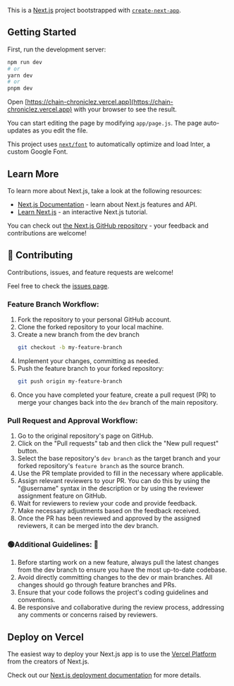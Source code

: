 This is a [Next.js](https://nextjs.org/) project bootstrapped with [`create-next-app`](https://github.com/vercel/next.js/tree/canary/packages/create-next-app).

## Getting Started

First, run the development server:

```bash
npm run dev
# or
yarn dev
# or
pnpm dev
```

Open [https://chain-chroniclez.vercel.app](https://chain-chroniclez.vercel.app) with your browser to see the result.

You can start editing the page by modifying `app/page.js`. The page auto-updates as you edit the file.

This project uses [`next/font`](https://nextjs.org/docs/basic-features/font-optimization) to automatically optimize and load Inter, a custom Google Font.

## Learn More

To learn more about Next.js, take a look at the following resources:

- [Next.js Documentation](https://nextjs.org/docs) - learn about Next.js features and API.
- [Learn Next.js](https://nextjs.org/learn) - an interactive Next.js tutorial.

You can check out [the Next.js GitHub repository](https://github.com/vercel/next.js/) - your feedback and contributions are welcome!

## 🤝 Contributing <a name="contributing"></a>

Contributions, issues, and feature requests are welcome!

Feel free to check the [issues page](../../issues/).
### Feature Branch Workflow:
1. Fork the repository to your personal GitHub account.
2. Clone the forked repository to your local machine.
3. Create a new branch from the dev branch
    ```bash
    git checkout -b my-feature-branch
    ```
5. Implement your changes, committing as needed.
6. Push the feature branch to your forked repository:
   ```bash
   git push origin my-feature-branch
   ```
7. Once you have completed your feature, create a pull request (PR) to merge your changes back into the `dev` branch of the main repository.

### Pull Request and Approval Workflow:
1. Go to the original repository's page on GitHub.
2. Click on the "Pull requests" tab and then click the "New pull request" button.
3. Select the base repository's `dev branch` as the target branch and your forked repository's `feature branch` as the source branch.
4. Use the PR template provided to fill in the necessary where applicable.
5. Assign relevant reviewers to your PR. You can do this by using the "@username" syntax in the description or by using the reviewer assignment feature on GitHub.
6. Wait for reviewers to review your code and provide feedback.
7. Make necessary adjustments based on the feedback received.
8. Once the PR has been reviewed and approved by the assigned reviewers, it can be merged into the dev branch.

### 🟢Additional Guidelines: 💯
1. Before starting work on a new feature, always pull the latest changes from the dev branch to ensure you have the most up-to-date codebase.
2. Avoid directly committing changes to the dev or main branches. All changes should go through feature branches and PRs.
3. Ensure that your code follows the project's coding guidelines and conventions.
4. Be responsive and collaborative during the review process, addressing any comments or concerns raised by reviewers.
   
## Deploy on Vercel

The easiest way to deploy your Next.js app is to use the [Vercel Platform](https://vercel.com/new?utm_medium=default-template&filter=next.js&utm_source=create-next-app&utm_campaign=create-next-app-readme) from the creators of Next.js.

Check out our [Next.js deployment documentation](https://nextjs.org/docs/deployment) for more details.

